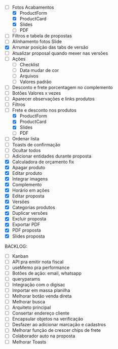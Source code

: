 - [ ] Fotos Acabamentos
  - [x] ProductForm
  - [x] ProductCard
  - [x] Slides
  - [ ] PDF
- [ ] Filtros e tabela de propostas
- [ ] Alinhamento fotos Slide
- [x] Arrumar posição das tabs de versão
- [ ] Atualizar proposal quando mexer nas versões
- [ ] Ações
  - [ ] Checklist
  - [ ] Data mudar de cor
  - [ ] Arquivos
  - [ ] Valores padrão
- [ ] Desconto e frete porcentagem no complemento
- [ ] Botões Valores x vezes
- [ ] Aparecer observações e links produtos
- [ ] Filtros
- [ ] Frete e desconto nos produtos
  - [x] ProductForm
  - [x] ProductCard
  - [x] Slides
  - [ ] PDF
- [ ] Ordenar lista
- [ ] Toasts de confirmação
- [ ] Ocultar todos
- [ ] Adicionar entidades durante proposta
- [x] Calculadora de orçamento fix
- [x] Apagar produto
- [x] Editar produto
- [x] Integrar imagens
- [x] Complemento
- [x] Horário em ações
- [x] Editar proposta
- [x] Versões
- [x] Categorias produtos
- [x] Duplicar versões
- [x] Excluir proposta
- [x] Exportar PDF
- [x] PDF proposta
- [x] Slides proposta

BACKLOG:

- [ ] Kanban
- [ ] API pra emitir nota fiscal
- [ ] useMemo pra performance
- [ ] Botões de ação: email, whatsapp
- [ ] queryparams
- [ ] Integração com o digisac
- [ ] Importar em massa planilha
- [ ] Melhorar botão venda direta
- [ ] Melhorar busca
- [ ] Arquiteto principal
- [ ] Consertar endereço cliente
- [ ] Encapsular objetos na verificação
- [ ] Desfazer ao adicionar marcação e cadastros
- [ ] Melhorar função de crescer chips de frete
- [ ] Colaborador auto na proposta
- [ ] Melhorar Toasts